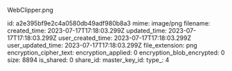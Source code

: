 WebClipper.png

id: a2e395bf9e2c4a0580db49adf980b8a3
mime: image/png
filename: 
created_time: 2023-07-17T17:18:03.299Z
updated_time: 2023-07-17T17:18:03.299Z
user_created_time: 2023-07-17T17:18:03.299Z
user_updated_time: 2023-07-17T17:18:03.299Z
file_extension: png
encryption_cipher_text: 
encryption_applied: 0
encryption_blob_encrypted: 0
size: 8894
is_shared: 0
share_id: 
master_key_id: 
type_: 4
